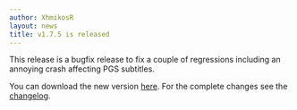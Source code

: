 ```yaml
---
author: XhmikosR
layout: news
title: v1.7.5 is released
---
```


This release is a bugfix release to fix a couple of regressions
including an annoying crash affecting PGS subtitles.

You can download the new version [here](/downloads/).
For the complete changes see the [changelog](/changelog/).
